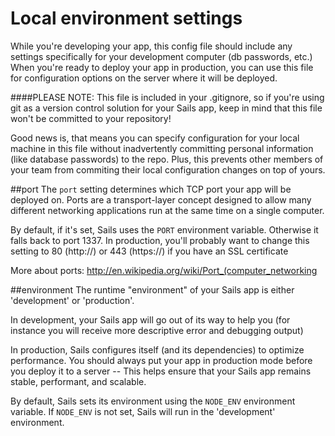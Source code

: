 # Local environment settings
While you're developing your app, this config file should include any settings specifically for your development computer (db passwords, etc.)
When you're ready to deploy your app in production, you can use this file for configuration options on the server where it will be deployed.

####PLEASE NOTE: 
This file is included in your .gitignore, so if you're using git as a version control solution for your Sails app, keep in mind that this file won't be committed to your repository!

Good news is, that means you can specify configuration for your local machine in this file without inadvertently committing personal information (like database passwords) to the repo.  Plus, this prevents other members of your team from commiting their local configuration changes on top of yours.


##port
The `port` setting determines which TCP port your app will be deployed on.
Ports are a transport-layer concept designed to allow many different networking applications run at the same time on a single computer.

By default, if it's set, Sails uses the `PORT` environment variable. Otherwise it falls back to port 1337. In production, you'll probably want to change this setting to 80 (http://) or 443 (https://) if you have an SSL certificate

More about ports: http://en.wikipedia.org/wiki/Port_(computer_networking


##environment
The runtime "environment" of your Sails app is either 'development' or 'production'.

In development, your Sails app will go out of its way to help you (for instance you will receive more descriptive error and debugging output)

In production, Sails configures itself (and its dependencies) to optimize performance.
You should always put your app in production mode before you deploy it to a server -- This helps ensure that your Sails app remains stable, performant, and scalable.

By default, Sails sets its environment using the `NODE_ENV` environment variable. If `NODE_ENV` is not set, Sails will run in the 'development' environment.
